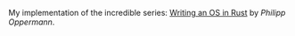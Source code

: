 My implementation of the incredible series: [Writing an OS in Rust](https://os.phil-opp.com/) by _Philipp Oppermann_.